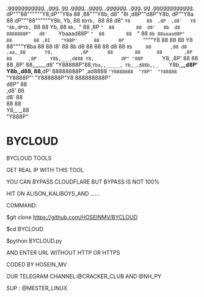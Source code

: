  ,ggggggggggg,   ,ggg,         gg      ,gggg,         ,gggg,     _,gggggg,_      ,ggg,         gg  ,gggggggggggg,   
dP"""88""""""Y8,dP""Y8a        88    ,88"""Y8b,      d8" "8I   ,d8P""d8P"Y8b,   dP""Y8a        88 dP"""88""""""Y8b, 
Yb,  88      `8bYb, `88        88   d8"     `Y8      88  ,dP  ,d8'   Y8   "8b,dPYb, `88        88 Yb,  88       `8b,
 `"  88      ,8P `"  88        88  d8'   8b  d8   8888888P"   d8'    `Ybaaad88P' `"  88        88  `"  88        `8b
     88aaaad8P"      88        88 ,8I    "Y88P'      88       8P       `""""Y8       88        88      88         Y8
     88""""Y8ba      88        88 I8'                88       8b            d8       88        88      88         d8
     88      `8b     88       ,88 d8            ,aa,_88       Y8,          ,8P       88        88      88        ,8P
     88      ,8P     Y8b,___,d888 Y8,          dP" "88P       `Y8,        ,8P'       88        88      88       ,8P'
     88_____,d8'      "Y88888P"88,`Yba,,_____, Yb,_,d88b,,_    `Y8b,,__,,d8P'        Y8b,____,d88,     88______,dP' 
    88888888P"             ,ad8888  `"Y8888888  "Y8P"  "Y88888   `"Y8888P"'           "Y888888P"Y8    888888888P"   
                          d8P" 88                                                                                   
                        ,d8'   88                                                                                   
                        d8'    88                                                                                   
                        88     88                                                                                   
                        Y8,_ _,88                                                                                   
                         "Y888P"                                                                                     
 
# BYCLOUD                                                                                                           

BYCLOUD TOOLS

GET REAL IP WITH THIS TOOL

YOU CAN BYPASS CLOUDFLARE BUT BYPASS IS NOT 100%

HIT ON ALISON_KALIBOYS_AND ......

COMMAND:

$git clone https://github.com/HOSEINMV/BYCLOUD

$cd BYCLOUD

$python BYCLOUD.py

AND ENTER URL WITHOUT HTTP OR HTTPS

CODED BY HOSEIN_MV

OUR TELEGRAM CHANNEL:@CRACKER_CLUB AND @NH_PY

SUP : @MESTER_LINUX
